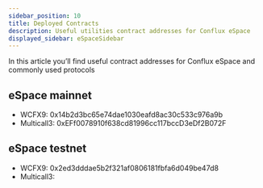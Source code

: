 ```yaml
---
sidebar_position: 10
title: Deployed Contracts
description: Useful utilities contract addresses for Conflux eSpace
displayed_sidebar: eSpaceSidebar
---
```


In this article you’ll find useful contract addresses for Conflux eSpace and commonly used protocols

## eSpace mainnet

- WCFX9: 0x14b2d3bc65e74dae1030eafd8ac30c533c976a9b
- Multicall3: 0xEFf0078910f638cd81996cc117bccD3eDf2B072F

## eSpace testnet

- WCFX9: 0x2ed3dddae5b2f321af0806181fbfa6d049be47d8
- Multicall3:
